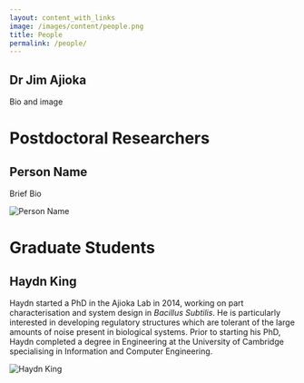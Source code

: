 ```yaml
---
layout: content_with_links
image: /images/content/people.png
title: People
permalink: /people/
---
```


Dr Jim Ajioka
-------------

Bio and image


Postdoctoral Researchers
========================

<div class="campl-listing-item clearfix">
<div class="campl-column10">
<h2>Person Name</h2>
<p>Brief Bio</p>
</div>
<div class="campl-column2">
<img src="{{ site.baseurl }}/images/content/profile-01.jpg" title="Person Name" class="campl-scale-with-grid" />
</div>
</div>

Graduate Students
=================

<div class="campl-listing-item clearfix">
<div class="campl-column10">
<h2>Haydn King</h2>
<p>Haydn started a PhD in the Ajioka Lab in 2014, working on part characterisation and system design in <i>Bacillus Subtilis</i>. He is particularly interested in developing regulatory structures which are tolerant of the large amounts of noise present in biological systems. Prior to starting his PhD, Haydn completed a degree in Engineering at the University of Cambridge specialising in Information and Computer Engineering.</p>
</div>
<div class="campl-column2">
<img src="{{ site.baseurl }}/images/content/haydn.jpg" title="Haydn King" class="campl-scale-with-grid" />
</div>
</div>
